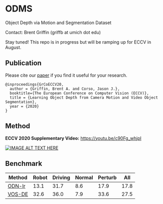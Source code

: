 # ODMS
Object Depth via Motion and Segmentation Dataset

Contact: Brent Griffin (griffb at umich dot edu)

Stay tuned! This repo is in progress but will be ramping up for ECCV in August.

## Publication
Please cite our [paper](https://arxiv.org/abs/2007.05676 "ECCV Paper") if you find it useful for your research.
```
@inproceedings{GrCoECCV20,
  author = {Griffin, Brent A. and Corso, Jason J.},
  booktitle={The European Conference on Computer Vision (ECCV)},
  title = {Learning Object Depth from Camera Motion and Video Object Segmentation},
  year = {2020}
}
```

## Method

__ECCV 2020 Supplementary Video:__ https://youtu.be/c90Fg_whjpI

[![IMAGE ALT TEXT HERE](https://img.youtube.com/vi/c90Fg_whjpI/0.jpg)](https://youtu.be/c90Fg_whjpI)

## Benchmark

| Method | Robot | Driving | Normal | Perturb | All |
| --------------- | --------------- | --------------- | --------------- | --------------- | --------------- |
| [ODN-lr](https://arxiv.org/abs/2007.05676 "ECCV Paper") | 13.1 | 31.7 | 8.6 | 17.9 | 17.8 |
| [VOS-DE](https://arxiv.org/abs/1903.08336) | 32.6 | 36.0 | 7.9 | 33.6 | 27.5 |